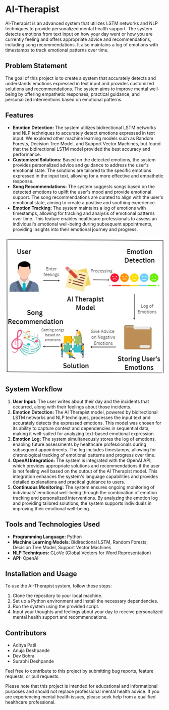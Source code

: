 # AI-Therapist

AI-Therapist is an advanced system that utilizes LSTM networks and NLP techniques to provide personalized mental health support. The system detects emotions from text input on how your day went or how you are currently feeling and offers appropriate advice and recommendations, including song recommendations. It also maintains a log of emotions with timestamps to track emotional patterns over time.

## Problem Statement

The goal of this project is to create a system that accurately detects and understands emotions expressed in text input and provides customized solutions and recommendations. The system aims to improve mental well-being by offering empathetic responses, practical guidance, and personalized interventions based on emotional patterns.

## Features

- ****Emotion Detection:**** The system utilizes bidirectional LSTM networks and NLP techniques to accurately detect emotions expressed in text input. We explored other machine learning models such as Random Forests, Decision Tree Model, and Support Vector Machines, but found that the bidirectional LSTM model provided the best accuracy and performance.
- ****Customized Solutions:**** Based on the detected emotions, the system provides personalized advice and guidance to address the user's emotional state. The solutions are tailored to the specific emotions expressed in the input text, allowing for a more effective and empathetic response.
- ****Song Recommendations:**** The system suggests songs based on the detected emotions to uplift the user's mood and provide emotional support. The song recommendations are curated to align with the user's emotional state, aiming to create a positive and soothing experience.
- ****Emotion Tracking:**** The system maintains a log of emotions with timestamps, allowing for tracking and analysis of emotional patterns over time. This feature enables healthcare professionals to assess an individual's emotional well-being during subsequent appointments, providing insights into their emotional journey and progress.

![AI-Therapist](https://github.com/AdityaPatil-AP/AI-Therapist/blob/main/Documentation/System_Workflow.jpeg)

## System Workflow

1. ****User Input:**** The user writes about their day and the incidents that occurred, along with their feelings about those incidents.
2. ****Emotion Detection:**** The AI Therapist model, powered by bidirectional LSTM networks and NLP techniques, processes the input text and accurately detects the expressed emotions. This model was chosen for its ability to capture context and dependencies in sequential data, making it well-suited for analyzing text-based emotional expression.
3. ****Emotion Log:**** The system simultaneously stores the log of emotions, enabling future assessments by healthcare professionals during subsequent appointments. The log includes timestamps, allowing for chronological tracking of emotional patterns and progress over time.
4. ****OpenAI Integration:**** The system is integrated with the OpenAI API, which provides appropriate solutions and recommendations if the user is not feeling well based on the output of the AI Therapist model. This integration enhances the system's language capabilities and provides detailed explanations and practical guidance to users.
5. ****Continuous Monitoring:**** The system ensures ongoing monitoring of individuals' emotional well-being through the combination of emotion tracking and personalized interventions. By analyzing the emotion log and providing tailored solutions, the system supports individuals in improving their emotional well-being.

## Tools and Technologies Used

- ****Programming Language:**** Python
- ****Machine Learning Models:**** Bidirectional LSTM, Random Forests, Decision Tree Model, Support Vector Machines
- ****NLP Techniques:**** GLoVe (Global Vectors for Word Representation)
- ****API:**** OpenAI

## Installation and Usage

To use the AI-Therapist system, follow these steps:

1. Clone the repository to your local machine.
2. Set up a Python environment and install the necessary dependencies.
3. Run the system using the provided script.
4. Input your thoughts and feelings about your day to receive personalized mental health support and recommendations.

## Contributors

- Aditya Patil
- Anuja Deshpande
- Dev Bohra
- Surabhi Deshpande

Feel free to contribute to this project by submitting bug reports, feature requests, or pull requests.

Please note that this project is intended for educational and informational purposes and should not replace professional mental health advice. If you are experiencing mental health issues, please seek help from a qualified healthcare professional.

